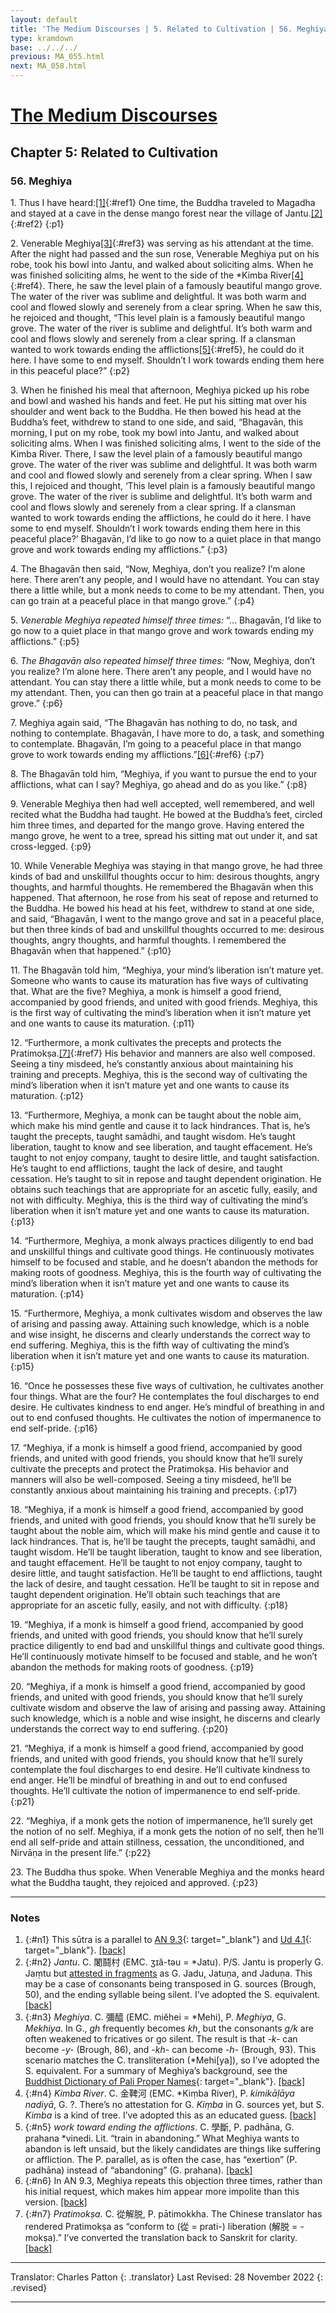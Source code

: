 ```yaml
---
layout: default
title: 'The Medium Discourses | 5. Related to Cultivation | 56. Meghiya'
type: kramdown
base: ../../../
previous: MA_055.html
next: MA_058.html
---
```


# [The Medium Discourses](index.html)
## Chapter 5: Related to Cultivation
### 56. Meghiya

1\. Thus I have heard:[\[1\]](#n1){:#ref1} One time, the Buddha traveled to Magadha and stayed at a cave in the dense mango forest near the village of Jantu.[\[2\]](#n2){:#ref2}
{:p1}

2\. Venerable Meghiya[\[3\]](#n3){:#ref3} was serving as his attendant at the time. After the night had passed and the sun rose, Venerable Meghiya put on his robe, took his bowl into Jantu, and walked about soliciting alms. When he was finished soliciting alms, he went to the side of the \*Kimba River[\[4\]](#n4){:#ref4}. There, he saw the level plain of a famously beautiful mango grove. The water of the river was sublime and delightful. It was both warm and cool and flowed slowly and serenely from a clear spring. When he saw this, he rejoiced and thought, “This level plain is a famously beautiful mango grove. The water of the river is sublime and delightful. It’s both warm and cool and flows slowly and serenely from a clear spring. If a clansman wanted to work towards ending the afflictions[\[5\]](#n5){:#ref5}, he could do it here. I have some to end myself. Shouldn’t I work towards ending them here in this peaceful place?”
{:p2}

3\. When he finished his meal that afternoon, Meghiya picked up his robe and bowl and washed his hands and feet. He put his sitting mat over his shoulder and went back to the Buddha. He then bowed his head at the Buddha’s feet, withdrew to stand to one side, and said, “Bhagavān, this morning, I put on my robe, took my bowl into Jantu, and walked about soliciting alms. When I was finished soliciting alms, I went to the side of the Kimba River. There, I saw the level plain of a famously beautiful mango grove. The water of the river was sublime and delightful. It was both warm and cool and flowed slowly and serenely from a clear spring. When I saw this, I rejoiced and thought, ‘This level plain is a famously beautiful mango grove. The water of the river is sublime and delightful. It’s both warm and cool and flows slowly and serenely from a clear spring. If a clansman wanted to work towards ending the afflictions, he could do it here. I have some to end myself. Shouldn’t I work towards ending them here in this peaceful place?’ Bhagavān, I’d like to go now to a quiet place in that mango grove and work towards ending my afflictions.”
{:p3}

4\. The Bhagavān then said, “Now, Meghiya, don’t you realize? I’m alone here. There aren’t any people, and I would have no attendant. You can stay there a little while, but a monk needs to come to be my attendant. Then, you can go train at a peaceful place in that mango grove.”
{:p4}

5\. *Venerable Meghiya repeated himself three times:* “… Bhagavān, I’d like to go now to a quiet place in that mango grove and work towards ending my afflictions.”
{:p5}

6\. *The Bhagavān also repeated himself three times:* “Now, Meghiya, don’t you realize? I’m alone here. There aren’t any people, and I would have no attendant. You can stay there a little while, but a monk needs to come to be my attendant. Then, you can then go train at a peaceful place in that mango grove.”
{:p6}

7\. Meghiya again said, “The Bhagavān has nothing to do, no task, and nothing to contemplate. Bhagavān, I have more to do, a task, and something to contemplate. Bhagavān, I’m going to a peaceful place in that mango grove to work towards ending my afflictions.”[\[6\]](#n6){:#ref6}
{:p7}

8\. The Bhagavān told him, “Meghiya, if you want to pursue the end to your afflictions, what can I say? Meghiya, go ahead and do as you like.”
{:p8}

9\. Venerable Meghiya then had well accepted, well remembered, and well recited what the Buddha had taught. He bowed at the Buddha’s feet, circled him three times, and departed for the mango grove. Having entered the mango grove, he went to a tree, spread his sitting mat out under it, and sat cross-legged.
{:p9}

10\. While Venerable Meghiya was staying in that mango grove, he had three kinds of bad and unskillful thoughts occur to him: desirous thoughts, angry thoughts, and harmful thoughts. He remembered the Bhagavān when this happened. That afternoon, he rose from his seat of repose and returned to the Buddha. He bowed his head at his feet, withdrew to stand at one side, and said, “Bhagavān, I went to the mango grove and sat in a peaceful place, but then three kinds of bad and unskillful thoughts occurred to me: desirous thoughts, angry thoughts, and harmful thoughts. I remembered the Bhagavān when that happened.”
{:p10}

11\. The Bhagavān told him, “Meghiya, your mind’s liberation isn’t mature yet. Someone who wants to cause its maturation has five ways of cultivating that. What are the five? Meghiya, a monk is himself a good friend, accompanied by good friends, and united with good friends. Meghiya, this is the first way of cultivating the mind’s liberation when it isn’t mature yet and one wants to cause its maturation.
{:p11}

12\. “Furthermore, a monk cultivates the precepts and protects the Pratimokṣa.[\[7\]](#n7){:#ref7} His behavior and manners are also well composed. Seeing a tiny misdeed, he’s constantly anxious about maintaining his training and precepts. Meghiya, this is the second way of cultivating the mind’s liberation when it isn’t mature yet and one wants to cause its maturation.
{:p12}

13\. “Furthermore, Meghiya, a monk can be taught about the noble aim, which make his mind gentle and cause it to lack hindrances. That is, he’s taught the precepts, taught samādhi, and taught wisdom. He’s taught liberation, taught to know and see liberation, and taught effacement. He’s taught to not enjoy company, taught to desire little, and taught satisfaction. He’s taught to end afflictions, taught the lack of desire, and taught cessation. He’s taught to sit in repose and taught dependent origination. He obtains such teachings that are appropriate for an ascetic fully, easily, and not with difficulty. Meghiya, this is the third way of cultivating the mind’s liberation when it isn’t mature yet and one wants to cause its maturation.
{:p13}

14\. “Furthermore, Meghiya, a monk always practices diligently to end bad and unskillful things and cultivate good things. He continuously motivates himself to be focused and stable, and he doesn’t abandon the methods for making roots of goodness. Meghiya, this is the fourth way of cultivating the mind’s liberation when it isn’t mature yet and one wants to cause its maturation.
{:p14}

15\. “Furthermore, Meghiya, a monk cultivates wisdom and observes the law of arising and passing away. Attaining such knowledge, which is a noble and wise insight, he discerns and clearly understands the correct way to end suffering. Meghiya, this is the fifth way of cultivating the mind’s liberation when it isn’t mature yet and one wants to cause its maturation.
{:p15}

16\. “Once he possesses these five ways of cultivation, he cultivates another four things. What are the four? He contemplates the foul discharges to end desire. He cultivates kindness to end anger. He’s mindful of breathing in and out to end confused thoughts. He cultivates the notion of impermanence to end self-pride.
{:p16}

17\. “Meghiya, if a monk is himself a good friend, accompanied by good friends, and united with good friends, you should know that he’ll surely cultivate the precepts and protect the Pratimokṣa. His behavior and manners will also be well-composed. Seeing a tiny misdeed, he’ll be constantly anxious about maintaining his training and precepts.
{:p17}

18\. “Meghiya, if a monk is himself a good friend, accompanied by good friends, and united with good friends, you should know that he’ll surely be taught about the noble aim, which will make his mind gentle and cause it to lack hindrances. That is, he’ll be taught the precepts, taught samādhi, and taught wisdom. He’ll be taught liberation, taught to know and see liberation, and taught effacement. He’ll be taught to not enjoy company, taught to desire little, and taught satisfaction. He’ll be taught to end afflictions, taught the lack of desire, and taught cessation. He’ll be taught to sit in repose and taught dependent origination. He’ll obtain such teachings that are appropriate for an ascetic fully, easily, and not with difficulty.
{:p18}

19\. “Meghiya, if a monk is himself a good friend, accompanied by good friends, and united with good friends, you should know that he’ll surely practice diligently to end bad and unskillful things and cultivate good things. He’ll continuously motivate himself to be focused and stable, and he won’t abandon the methods for making roots of goodness.
{:p19}

20\. “Meghiya, if a monk is himself a good friend, accompanied by good friends, and united with good friends, you should know that he’ll surely cultivate wisdom and observe the law of arising and passing away. Attaining such knowledge, which is a noble and wise insight, he discerns and clearly understands the correct way to end suffering.
{:p20}

21\. “Meghiya, if a monk is himself a good friend, accompanied by good friends, and united with good friends, you should know that he’ll surely contemplate the foul discharges to end desire. He’ll cultivate kindness to end anger. He’ll be mindful of breathing in and out to end confused thoughts. He’ll cultivate the notion of impermanence to end self-pride.
{:p21}

22\. “Meghiya, if a monk gets the notion of impermanence, he’ll surely get the notion of no self. Meghiya, if a monk gets the notion of no self, then he’ll end all self-pride and attain stillness, cessation, the unconditioned, and Nirvāṇa in the present life.”
{:p22}

23\. The Buddha thus spoke. When Venerable Meghiya and the monks heard what the Buddha taught, they rejoiced and approved.
{:p23}


---

### Notes

1. {:#n1} This sūtra is a parallel to [AN 9.3](https://suttacentral.net/an9.3){: target="_blank"} and [Ud 4.1](https://suttacentral.net/ud4.1){: target="_blank"}. [\[back\]](#ref1)
2. {:#n2} *Jantu*. C. 闍鬪村 (EMC. ʒɪă-təu = \*Jatu). P/S. Jantu is properly G. Jaṃtu but [attested in fragments](https://gandhari.org/dictionary/ja%E1%B9%83tu) as G. Jadu, Jatuṇa, and Jaduṇa. This may be a case of consonants being transposed in G. sources (Brough, 50), and the ending syllable being silent. I’ve adopted the S. equivalent. [\[back\]](#ref2)
3. {:#n3} *Meghiya*. C. 彌醯 (EMC. miĕhei = \*Mehi), P. *Meghiya*, G. *Mekhiya*. In G., *gh* frequently becomes *kh*, but the consonants *g/k* are often weakened to fricatives or go silent. The result is that *-k-* can become *-y-* (Brough, 86), and *-kh-* can become *-h-* (Brough, 93). This scenario matches the C. transliteration (\*Mehi[ya]), so I’ve adopted the S. equivalent. For a summary of Meghiya’s background, see the [Buddhist Dictionary of Pali Proper Names](https://www.palikanon.com/english/pali_names/me_mu/meghiya.htm){: target="_blank"}. [\[back\]](#ref3)
4. {:#n4} *Kimba River*. C. 金鞞河 (EMC. \*Kiṃba River), P. *kimikāḷāya nadiyā*, G. ?. There’s no attestation for G. *Kiṃba* in G. sources yet, but S. *Kimba* is a kind of tree. I’ve adopted this as an educated guess. [\[back\]](#ref4)
5. {:#n5} *work toward ending the afflictions*. C. 學斷, P. padhāna, G. prahana \*vinedi. Lit. “train in abandoning.” What Meghiya wants to abandon is left unsaid, but the likely candidates are things like suffering or affliction. The P. parallel, as is often the case, has “exertion” (P. padhāna) instead of “abandoning” (G. prahana). [\[back\]](#ref5)
6. {:#n6} In AN 9.3, Meghiya repeats this objection three times, rather than his initial request, which makes him appear more impolite than this version. [\[back\]](#ref6)
7. {:#n7} *Pratimokṣa.* C. 從解脱, P. pātimokkha. The Chinese translator has rendered Pratimokṣa as “conform to (從 = prati-) liberation (解脱 = -mokṣa).” I’ve converted the translation back to Sanskrit for clarity. [\[back\]](#ref7)

---

Translator: Charles Patton
{: .translator}
Last Revised: 28 November 2022
{: .revised}

---
